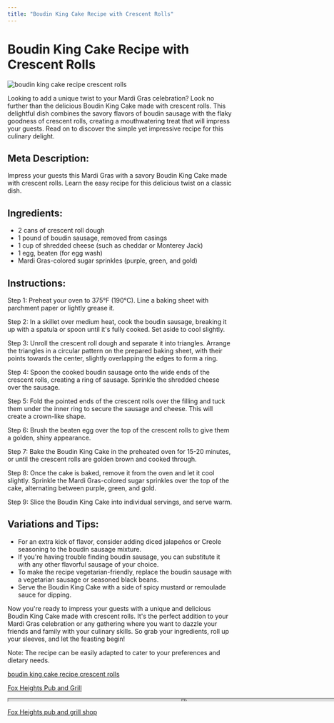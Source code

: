 ```yaml
---
title: "Boudin King Cake Recipe with Crescent Rolls"
---
```

# Boudin King Cake Recipe with Crescent Rolls


![boudin king cake recipe crescent rolls](https://images.unsplash.com/photo-1514517521153-1be72277b32f?ixid=M3w0ODkxMTF8MHwxfHNlYXJjaHwxfHxib3VkaW4lMjBraW5nJTIwY2FrZSUyMHJlY2lwZSUyMGNyZXNjZW50JTIwcm9sbHN8ZW58MHx8fHwxNjkyODA1NDc1fDA&ixlib=rb-4.0.3&w=512&fit=max)

Looking to add a unique twist to your Mardi Gras celebration? Look no further than the delicious Boudin King Cake made with crescent rolls. This delightful dish combines the savory flavors of boudin sausage with the flaky goodness of crescent rolls, creating a mouthwatering treat that will impress your guests. Read on to discover the simple yet impressive recipe for this culinary delight.

## Meta Description:
Impress your guests this Mardi Gras with a savory Boudin King Cake made with crescent rolls. Learn the easy recipe for this delicious twist on a classic dish.

## Ingredients:
- 2 cans of crescent roll dough
- 1 pound of boudin sausage, removed from casings
- 1 cup of shredded cheese (such as cheddar or Monterey Jack)
- 1 egg, beaten (for egg wash)
- Mardi Gras-colored sugar sprinkles (purple, green, and gold)

## Instructions:

Step 1: Preheat your oven to 375°F (190°C). Line a baking sheet with parchment paper or lightly grease it.

Step 2: In a skillet over medium heat, cook the boudin sausage, breaking it up with a spatula or spoon until it's fully cooked. Set aside to cool slightly.

Step 3: Unroll the crescent roll dough and separate it into triangles. Arrange the triangles in a circular pattern on the prepared baking sheet, with their points towards the center, slightly overlapping the edges to form a ring.

Step 4: Spoon the cooked boudin sausage onto the wide ends of the crescent rolls, creating a ring of sausage. Sprinkle the shredded cheese over the sausage.

Step 5: Fold the pointed ends of the crescent rolls over the filling and tuck them under the inner ring to secure the sausage and cheese. This will create a crown-like shape.

Step 6: Brush the beaten egg over the top of the crescent rolls to give them a golden, shiny appearance.

Step 7: Bake the Boudin King Cake in the preheated oven for 15-20 minutes, or until the crescent rolls are golden brown and cooked through.

Step 8: Once the cake is baked, remove it from the oven and let it cool slightly. Sprinkle the Mardi Gras-colored sugar sprinkles over the top of the cake, alternating between purple, green, and gold.

Step 9: Slice the Boudin King Cake into individual servings, and serve warm.

## Variations and Tips:

- For an extra kick of flavor, consider adding diced jalapeños or Creole seasoning to the boudin sausage mixture.
- If you're having trouble finding boudin sausage, you can substitute it with any other flavorful sausage of your choice.
- To make the recipe vegetarian-friendly, replace the boudin sausage with a vegetarian sausage or seasoned black beans.
- Serve the Boudin King Cake with a side of spicy mustard or remoulade sauce for dipping.

Now you're ready to impress your guests with a unique and delicious Boudin King Cake made with crescent rolls. It's the perfect addition to your Mardi Gras celebration or any gathering where you want to dazzle your friends and family with your culinary skills. So grab your ingredients, roll up your sleeves, and let the feasting begin!

Note: The recipe can be easily adapted to cater to your preferences and dietary needs.

[boudin king cake recipe crescent rolls](https://foxheightspubandgrill.com/post/boudin-king-cake-recipe-crescent-rolls)

[Fox Heights Pub and Grill](https://foxheightspubandgrill.com/tools/sitemap)

<iframe src='https://foxheightspubandgrill.com/post/boudin-king-cake-recipe-crescent-rolls' width='800' height='5'></iframe>

[Fox Heights pub and grill shop](https://foxheightspubandgrill.com/tools/sitemap)